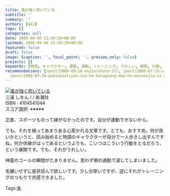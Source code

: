 ```yaml
---
title: 風が強く吹いている
subtitle: ''
summary: ''
authors: [aki]
tags: []
categories: null
date: 2008-09-06 21:49:29+00:00
lastmod: 2008-09-06 21:49:29+00:00
featured: false
draft: false
image: {caption: '', focal_point: '', preview_only: false}
projects: []
keywords: [物語, キャラクター, 運動, 通勤, トレーニング, うれしい, 瞬間, 行動, つもり, 自分]
recommendations: [/post/2008-09-10-enzieruhato-27/, /post/2008-07-19-xi-nomo-nu-gasi-nda/,
  /post/2008-07-20-gabaibaatiyan-zuo-he-karaguang-dao-he-mezasejia-zi-yuan/]
---
```

![](https://ecx.images-amazon.com/images/I/51TKQG1885L._SL160_.jpg)[風が強く吹いている](http://item.excite.co.jp/detail/ASIN_4104541044)  
三浦 しをん / / 新潮社  
ISBN : 4104541044  
スコア選択: ※※※※※  
  
正直、スポーツものって縁がなかったのです。自分が運動できないから。  
  
でも、それを補ってあまりある心惹かれる文章です。とても、おすすめ。何が良いかというと、読み始めると物語のキャラクターが自分で一人歩きし出すんですね。何か伏線がはってあるというよりも、こいつはこういう行動をとるだろう、という展開です。でも、それがうれしい。  
  
神童のゴールの瞬間がたまりません。思わず朝の通勤で涙してしまいました。  
  
毛嫌いせずに是非読んで欲しいです。少し分厚いですが、逆にそれがトレーニングのつもりで共感できました。

Tags:[本](http://mrk0369.exblog.jp/tags/%E6%9C%AC/) 


